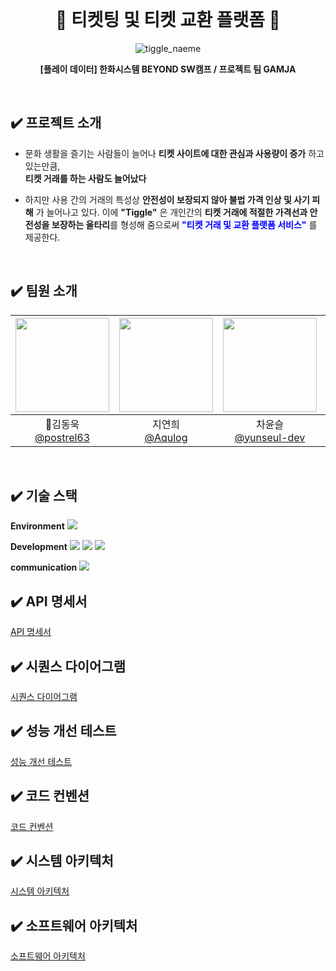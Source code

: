 <br>
<h1 align="center">🎫 티켓팅 및 티켓 교환 플랫폼 🎫</h1>

<div align="center">

![tiggle_naeme](https://github.com/beyond-sw-camp/be06-1st-GAMJA-TIGGLE/assets/121721219/e04decd7-350f-4d2a-8391-05fb40010de1)

**[플레이 데이터] 한화시스템 BEYOND SW캠프 / 프로젝트 팀 GAMJA**

</div>

<br>


## ✔️ 프로젝트 소개

- 문화 생활을 즐기는 사람들이 늘어나 **티켓 사이트에 대한 관심과 사용량이 증가** 하고 있는만큼,   
  **티켓 거래를 하는 사람도 늘어났다** 

- 하지만 사용 간의 거래의 특성상 **안전성이 보장되지 않아 불법 가격 인상 및 사기 피해** 가 늘어나고 있다. 
이에 **"Tiggle"** 은 개인간의 **티켓 거래에 적절한 가격선과 안전성을 보장하는 울타리**를 형성해 줌으로써 
 **<span style="color:blue">"티켓 거래 및 교환 플랫폼 서비스"</span>** 를 제공한다.
<br>



## ✔️ 팀원 소개
|<img src="https://avatars.githubusercontent.com/u/81555158?v=4" width="150" height="150"/>|<img src="https://avatars.githubusercontent.com/u/96894900?v=4" width="150" height="150"/>|<img src="https://avatars.githubusercontent.com/u/117149045?v=4" width="150" height="150"/>|<img src="https://avatars.githubusercontent.com/u/121721219?v=4" width="150" height="150"/>|<img src="https://avatars.githubusercontent.com/u/152248322?v=4" width="150" height="150"/>|
|:-:|:-:|:-:|:-:|:-:|
|👑김동욱<br/>[@postrel63](https://github.com/postrel63)|지연희<br/>[@Aqulog](https://github.com/Aqulog)|차윤슬<br/>[@yunseul-dev](https://github.com/yunseul-dev)|이재룡<br/>[@ashd89](https://github.com/ashd89)|김은선<br/>[@kkkeess](https://github.com/kkkeess)|
<br>



## ✔️ 기술 스택

**Environment**
<img src="https://img.shields.io/badge/Github-181717?style=flat-square&logo=Github&logoColor=white"/></a></a>

**Development**
<img src="https://img.shields.io/badge/SpringBoot-6DB33F?style=flat-square&logo=SpringBoot&logoColor=black"/></a></a>
<img src="https://img.shields.io/badge/MariaDB-003545?style=flat-square&logo=MariaDB&logoColor=white"/></a></a>
<img src="https://img.shields.io/badge/SpringSecurity-6DB33F?style=flat-square&logo=SpringSecurity&logoColor=white"/></a></a>

**communication** 
<img src="https://img.shields.io/badge/Notion-000000?style=flat-square&logo=Notion&logoColor=white"/>
<br>



## ✔️ API 명세서
[API 명세서](https://github.com/beyond-sw-camp/be06-2nd-GAMJA-TIGGLE/wiki/1.-API-%EB%AA%85%EC%84%B8%EC%84%9C-swagger%E2%80%90ui)


## ✔️ 시퀀스 다이어그램
[시퀀스 다이어그램](https://github.com/beyond-sw-camp/be06-2nd-GAMJA-TIGGLE/wiki/2.-%EC%8B%9C%ED%80%80%EC%8A%A4-%EB%8B%A4%EC%9D%B4%EC%96%B4%EA%B7%B8%EB%9E%A8)


## ✔️ 성능 개선 테스트
[성능 개선 테스트](https://github.com/beyond-sw-camp/be06-2nd-GAMJA-TIGGLE/wiki/3.-%EC%84%B1%EB%8A%A5-%EA%B0%9C%EC%84%A0) 


## ✔️ 코드 컨벤션
[코드 컨벤션](https://github.com/beyond-sw-camp/be06-2nd-GAMJA-TIGGLE/wiki/4.-%EC%BD%94%EB%94%A9-%EC%BB%A8%EB%B2%A4%EC%85%98)


## ✔️ 시스템 아키텍처
[시스템 아키텍처](https://github.com/beyond-sw-camp/be06-2nd-GAMJA-TIGGLE/wiki/5.-%EC%8B%9C%EC%8A%A4%ED%85%9C-%EC%95%84%ED%82%A4%ED%85%8D%EC%B2%98)


## ✔️ 소프트웨어 아키텍처
[소프트웨어 아키텍처](https://github.com/beyond-sw-camp/be06-2nd-GAMJA-TIGGLE/wiki/6.-%EC%86%8C%ED%94%84%ED%8A%B8%EC%9B%A8%EC%96%B4-%EC%95%84%ED%82%A4%ED%85%8D%EC%B2%98) 



    





